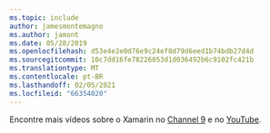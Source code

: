 ```yaml
---
ms.topic: include
author: jamesmontemagno
ms.author: jamont
ms.date: 05/28/2019
ms.openlocfilehash: d53e4e2e0d76e9c24ef8d79d6eed1b74bdb27d4d
ms.sourcegitcommit: 10c7dd16fe78226053d1d036492b6c9102fc421b
ms.translationtype: MT
ms.contentlocale: pt-BR
ms.lasthandoff: 02/05/2021
ms.locfileid: "66354020"
---
```

Encontre mais vídeos sobre o Xamarin no [Channel 9](https://channel9.msdn.com/Shows/XamarinShow) e no [YouTube](https://www.youtube.com/c/XamarinDevelopers).
